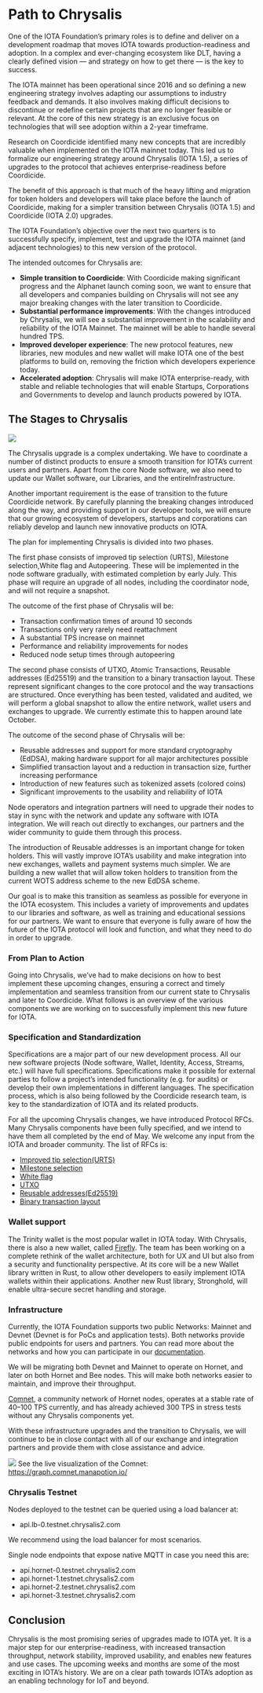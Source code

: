 # Path to Chrysalis

One of the IOTA Foundation’s primary roles is to define and deliver on a development roadmap that moves IOTA towards production-readiness and adoption. In a complex and ever-changing ecosystem like DLT, having a clearly defined vision — and strategy on how to get there — is the key to success.

The IOTA mainnet has been operational since 2016 and so defining a new engineering strategy involves adapting our assumptions to industry feedback and demands. It also involves making difficult decisions to discontinue or redefine certain projects that are no longer feasible or relevant. At the core of this new strategy is an exclusive focus on technologies that will see adoption within a 2-year timeframe.

Research on Coordicide identified many new concepts that are incredibly valuable when implemented on the IOTA mainnet today. This led us to formalize our engineering strategy around Chrysalis (IOTA 1.5), a series of upgrades to the protocol that achieves enterprise-readiness before Coordicide.  

The benefit of this approach is that much of the heavy lifting and migration for token holders and developers will take place before the launch of Coordicide, making for a simpler transition between Chrysalis (IOTA 1.5) and Coordicide (IOTA 2.0) upgrades.

The IOTA Foundation’s objective over the next two quarters is to successfully specify, implement, test and upgrade the IOTA mainnet (and adjacent technologies) to this new version of the protocol.

The intended outcomes for Chrysalis are:

- **Simple transition to Coordicide**: 
With Coordicide making significant progress and the Alphanet launch coming soon, we want to ensure that all developers and companies building on Chrysalis will not see any major breaking changes with the later transition to Coordicide.
- **Substantial performance improvements**: 
With the changes introduced by Chrysalis, we will see a substantial improvement in the scalability and reliability of the IOTA Mainnet. The mainnet will be able to handle several hundred TPS.
- **Improved developer experience**: 
The new protocol features, new libraries, new modules and new wallet will make IOTA one of the best platforms to build on, removing the friction which developers experience today.
- **Accelerated adoption**: 
Chrysalis will make IOTA enterprise-ready, with stable and reliable technologies that will enable Startups, Corporations and Governments to develop and launch products powered by IOTA.

## The Stages to Chrysalis

![](./assets/path_to_chrysalis/01.png)

The Chrysalis upgrade is a complex undertaking. We have to coordinate a number of distinct products to ensure a smooth transition for IOTA’s current users and partners. Apart from the core Node software, we also need to update our Wallet software, our Libraries, and the entireInfrastructure.  

Another important requirement is the ease of transition to the future Coordicide network. By carefully planning the breaking changes introduced along the way, and providing support in our developer tools, we will ensure that our growing ecosystem of developers, startups and corporations can reliably develop and launch new innovative products on IOTA.  

The plan for implementing Chrysalis is divided into two phases.

The first phase consists of improved tip selection (URTS), Milestone selection,White flag and Autopeering. These will be implemented in the node software gradually, with estimated completion by early July. This phase will require an upgrade of all nodes, including the coordinator node, and will not require a snapshot.  

The outcome of the first phase of Chrysalis will be:

- Transaction confirmation times of around 10 seconds
- Transactions only very rarely need reattachment
- A substantial TPS increase on mainnet
- Performance and reliability improvements for nodes
- Reduced node setup times through autopeering

The second phase consists of UTXO, Atomic Transactions, Reusable addresses (Ed25519) and the transition to a binary transaction layout. These represent significant changes to the core protocol and the way transactions are structured. Once everything has been tested, validated and audited, we will perform a global snapshot to allow the entire network, wallet users and exchanges to upgrade. We currently estimate this to happen around late October.  

The outcome of the second phase of Chrysalis will be:

- Reusable addresses and support for more standard cryptography (EdDSA), making hardware support for all major architectures possible
- Simplified transaction layout and a reduction in transaction size, further increasing performance
- Introduction of new features such as tokenized assets (colored coins)
- Significant improvements to the usability and reliability of IOTA


Node operators and integration partners will need to upgrade their nodes to stay in sync with the network and update any software with IOTA integration. We will reach out directly to exchanges, our partners and the wider community to guide them through this process.

The introduction of Reusable addresses is an important change for token holders. This will vastly improve IOTA’s usability and make integration into new exchanges, wallets and payment systems much simpler. We are building a new wallet that will allow token holders to transition from the current WOTS address scheme to the new EdDSA scheme.  

Our goal is to make this transition as seamless as possible for everyone in the IOTA ecosystem. This includes a variety of improvements and updates to our libraries and software, as well as training and educational sessions for our partners. We want to ensure that everyone is fully aware of how the future of the IOTA protocol will look and function, and what they need to do in order to upgrade.


### From Plan to Action

Going into Chrysalis, we’ve had to make decisions on how to best implement these upcoming changes, ensuring a correct and timely implementation and seamless transition from our current state to Chrysalis and later to Coordicide. What follows is an overview of the various components we are working on to successfully implement this new future for IOTA.

### Specification and Standardization

Specifications are a major part of our new development process. All our new software projects (Node software, Wallet, Identity, Access, Streams, etc.) will have full specifications. Specifications make it possible for external parties to follow a project’s intended functionality (e.g. for audits) or develop their own implementations in different languages. The specification process, which is also being followed by the Coordicide research team, is key to the standardization of IOTA and its related products.

For all the upcoming Chrysalis changes, we have introduced Protocol RFCs. Many Chrysalis components have been fully specified, and we intend to have them all completed by the end of May. We welcome any input from the IOTA and broader community. The list of RFCs is:  

- [Improved tip selection(URTS)](https://github.com/luca-moser/protocol-rfcs/blob/rfc-urts-tip-sel/text/0008-weighted-uniform-random-tip-selection/0008-weighted-uniform-random-tip-selection.md)
- [Milestone selection](https://github.com/Wollac/protocol-rfcs/blob/milestone-merkle-validation/text/0012-milestone-merkle-validation/0012-milestone-merkle-validation.md)
- [White flag](https://github.com/thibault-martinez/protocol-rfcs/blob/rfc-white-flag/text/0005-white-flag/0005-white-flag.md)
- [UTXO](https://github.com/hmoog/protocol-rfcs/blob/master/text/0011-utxo-model/0011-utxo-model.md)
- [Reusable addresses(Ed25519)](https://github.com/Wollac/protocol-rfcs/blob/ed25519/text/0009-ed25519-signature-scheme/0009-ed25519-signature-scheme.md)
- [Binary transaction layout](https://iota.cafe/t/binary-transaction-layout/324)


### Wallet support

The Trinity wallet is the most popular wallet in IOTA today. With Chrysalis, there is also a new wallet, called [Firefly](https://blog.iota.org/firefly-iota-next-generation-wallet-26bdd4d01510/). The team has been working on a complete rethink of the wallet architecture, both for UX and UI but also from a security and functionality perspective. At its core will be a new Wallet library written in Rust, to allow other developers to easily implement IOTA wallets within their applications. Another new Rust library, Stronghold, will enable ultra-secure secret handling and storage.  

### Infrastructure

Currently, the IOTA Foundation supports two public Networks: Mainnet and Devnet (Devnet is for PoCs and application tests). Both networks provide public endpoints for users and partners. You can read more about the networks and how you can participate in our [documentation](https://docs.iota.org/getting-started/0.1/network/iota-networks?q=Devnet&highlights=devnet).  

We will be migrating both Devnet and Mainnet to operate on Hornet, and later on both Hornet and Bee nodes. This will make both networks easier to maintain, and improve their throughput.

[Comnet](https://comnet.thetangle.org/), a community network of Hornet nodes, operates at a stable rate of 40–100 TPS currently, and has already achieved 300 TPS in stress tests without any Chrysalis components yet.

With these infrastructure upgrades and the transition to Chrysalis, we will continue to be in close contact with all of our exchange and integration partners and provide them with close assistance and advice.

![](./assets/path_to_chrysalis/02.png)
See the live visualization of the Comnet: https://graph.comnet.manapotion.io/  


### Chrysalis Testnet
Nodes deployed to the testnet can be queried using a load balancer at:

- api.lb-0.testnet.chrysalis2.com

We recommend using the load balancer for most scenarios.

Single node endpoints that expose native MQTT in case you need this are:

- api.hornet-0.testnet.chrysalis2.com
- api.hornet-1.testnet.chrysalis2.com
- api.hornet-2.testnet.chrysalis2.com
- api.hornet-3.testnet.chrysalis2.com

## Conclusion

Chrysalis is the most promising series of upgrades made to IOTA yet. It is a major step for our enterprise-readiness, with increased transaction throughput, network stability, improved usability, and enables new features and use cases. The upcoming weeks and months are some of the most exciting in IOTA’s history. We are on a clear path towards IOTA’s adoption as an enabling technology for IoT and beyond.